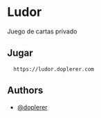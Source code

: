
# Ludor

Juego de cartas privado


## Jugar

```http
  https://ludor.doplerer.com
```
## Authors

- [@doplerer](https://www.github.com/doplerer)

